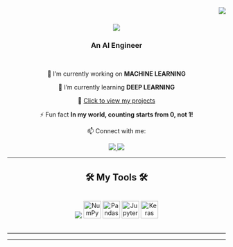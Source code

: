 <img align="right" src="https://visitor-badge.laobi.icu/badge?page_id=mziyak.mziyak" />

<h1 align="center">
    <img src="https://readme-typing-svg.herokuapp.com/?font=Righteous&size=35&center=true&vCenter=true&width=500&height=70&duration=4000&lines=Hi+HRs!+👋;+I'm+Mohammad+Ziya+Khalifa!;+An+Upcoming+AI+Engineer!;+Click+to+view+my+projects!&color=#600000&glow=1" />
</h1>

<h3 align="center">An AI Engineer</h3>

<br/>

<div align="center">
 
 🔭 I’m currently working on **MACHINE LEARNING**
 
 🌱 I’m currently learning **DEEP LEARNING**
 
 🔗 <a href="https://github.com/mziyak?tab=repositories" target="_blank">Click to view my projects</a>

⚡ Fun fact **In my world, counting starts from 0, not 1!**

📫 Connect with me:

<a href="mailto:mohammadziyakhalifa@gmail.com">
    <img src="https://img.shields.io/badge/Gmail-333333?style=for-the-badge&logo=gmail&logoColor=red" />
</a>
<a href="https://linkedin.com/in/your-profile" target="_blank">
    <img src="https://img.shields.io/badge/LinkedIn-0077B5?style=for-the-badge&logo=linkedin&logoColor=white" target="_blank" />
</a>
</div>

<hr/>

<h2 align="center">🛠️ My Tools 🛠️</h2>
<br/>
<div align="center">
    <img src="https://skillicons.dev/icons?i=py,pytorch,tensorflow,mysql,postgres,anaconda,flask,html,css,js,vscode" />
    <img src="https://cdn.jsdelivr.net/gh/devicons/devicon/icons/numpy/numpy-original.svg" alt="NumPy" width="40" height="40"/>
    <img src="https://cdn.jsdelivr.net/gh/devicons/devicon/icons/pandas/pandas-original.svg" alt="Pandas" width="40" height="40"/>
    <img src="https://cdn.jsdelivr.net/gh/devicons/devicon/icons/jupyter/jupyter-original.svg" alt="Jupyter Notebook" width="40" height="40"/>
    <img src="https://cdn.jsdelivr.net/gh/devicons/devicon/icons/keras/keras-original.svg" alt="Keras" width="40" height="40"/>
</div>

<br/>

<hr/>


<hr/>
